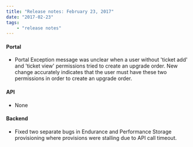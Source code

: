 ```yaml
---
title: "Release notes: February 23, 2017"
date: "2017-02-23"
tags:
    - "release notes"
---
```


#### Portal
+ Portal Exception message was unclear when a user without 'ticket add' and 'ticket view' permissions tried to create an upgrade order. New change accurately indicates that the user must have these two permissions in order to create an upgrade order.

#### API
+ None

#### Backend
+ Fixed two separate bugs in Endurance and Performance Storage provisioning where provisions were stalling due to API call timeout.